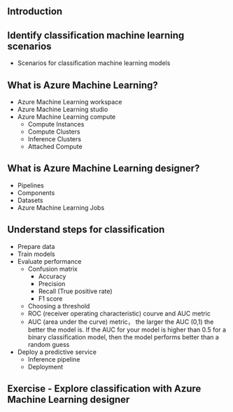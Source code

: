 ## Introduction
## Identify classification machine learning scenarios
  - Scenarios for classification machine learning models
## What is Azure Machine Learning?
  - Azure Machine Learning workspace
  - Azure Machine Learning studio
  - Azure Machine Learning compute
    - Compute Instances
    - Compute Clusters
    - Inference Clusters
    - Attached Compute
## What is Azure Machine Learning designer?
  - Pipelines
  - Components
  - Datasets
  - Azure Machine Learning Jobs
## Understand steps for classification
  - Prepare data
  - Train models
  - Evaluate performance
    - Confusion matrix
      - Accuracy
      - Precision
      - Recall (True positive rate)
      - F1 score
    - Choosing a threshold
    - ROC (receiver operating characteristic) courve and AUC metric
    - AUC (area under the curve) metric， the larger the AUC (0,1) the better the model is. If the AUC for your model is higher than 0.5 for a binary classification model, then the model performs better than a random guess
  - Deploy a predictive service
    - Inference pipeline
    - Deployment
## Exercise - Explore classification with Azure Machine Learning designer